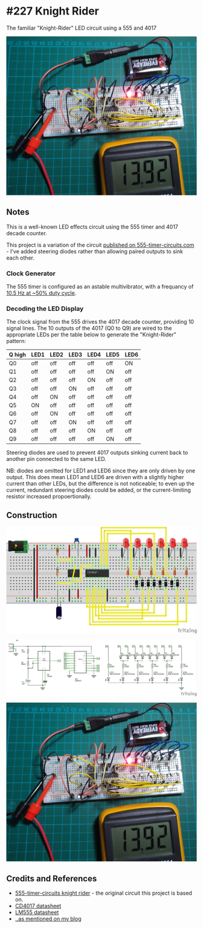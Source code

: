 # #227 Knight Rider

The familiar "Knight-Rider" LED circuit using a 555 and 4017

![The Build](./assets/KnightRider_build.jpg?raw=true)

## Notes

This is a well-known LED effects circuit using the 555 timer and 4017 decade counter.

This project is a variation of the circuit
[published on 555-timer-circuits.com](http://www.555-timer-circuits.com/knight-rider.html) - I've added steering diodes
rather than allowing paired outputs to sink each other.

### Clock Generator

The 555 timer is configured as an astable multivibrator, with a frequancy of
[10.5 Hz at ~50% duty cycle](http://visual555.tardate.com/?mode=astable&r1=1&r2=68&c=1).

### Decoding the LED Display

The clock signal from the 555 drives the 4017 decade counter, providing 10 signal lines.
The 10 outputs of the 4017 (Q0 to Q9) are wired to the appropriate LEDs per the table below to generate the "Knight-Rider" pattern:

| Q high | LED1 | LED2 | LED3 | LED4 | LED5 | LED6 |
|--------|------|------|------|------|------|------|
|  Q0    | off  | off  | off  | off  | off  | ON   |
|  Q1    | off  | off  | off  | off  | ON   | off  |
|  Q2    | off  | off  | off  | ON   | off  | off  |
|  Q3    | off  | off  | ON   | off  | off  | off  |
|  Q4    | off  | ON   | off  | off  | off  | off  |
|  Q5    | ON   | off  | off  | off  | off  | off  |
|  Q6    | off  | ON   | off  | off  | off  | off  |
|  Q7    | off  | off  | ON   | off  | off  | off  |
|  Q8    | off  | off  | off  | ON   | off  | off  |
|  Q9    | off  | off  | off  | off  | ON   | off  |

Steering diodes are used to prevent 4017 outputs sinking current back to another pin connected to the same LED.

NB: diodes are omitted for LED1 and LED6 since they are only driven by one output. This does mean LED1 and LED6
are driven with a slightly higher current than other LEDs, but the difference is not noticeable; to even
up the current, redundant steering diodes could be added, or the current-limiting resistor increased propoertionally.


## Construction

![Breadboard](./assets/KnightRider_bb.jpg?raw=true)

![The Schematic](./assets/KnightRider_schematic.jpg?raw=true)

![The Build](./assets/KnightRider_build.jpg?raw=true)

## Credits and References

* [555-timer-circuits knight rider](http://www.555-timer-circuits.com/knight-rider.html) - the original circuit this project is based on.
* [CD4017 datasheet](https://www.futurlec.com/4000Series/CD4017SMD.shtml)
* [LM555 datasheet](https://www.futurlec.com/Linear/LM555CM.shtml)
* [..as mentioned on my blog](https://blog.tardate.com/2017/01/littlearduinoprojects227-555-kight-rider.html)
